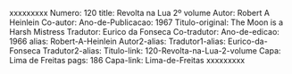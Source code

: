 xxxxxxxxx
Numero: 120
title: Revolta na Lua 2º volume
Autor: Robert A Heinlein
Co-autor: 
Ano-de-Publicacao: 1967
Titulo-original: The Moon is a Harsh Mistress
Tradutor: Eurico da Fonseca
Co-tradutor: 
Ano-de-edicao: 1966
alias: Robert-A-Heinlein
Autor2-alias: 
Tradutor1-alias: Eurico-da-Fonseca
Tradutor2-alias: 
Titulo-link: 120-Revolta-na-Lua-2-volume
Capa: Lima de Freitas
pags: 186
Capa-link: Lima-de-Freitas
xxxxxxxxx